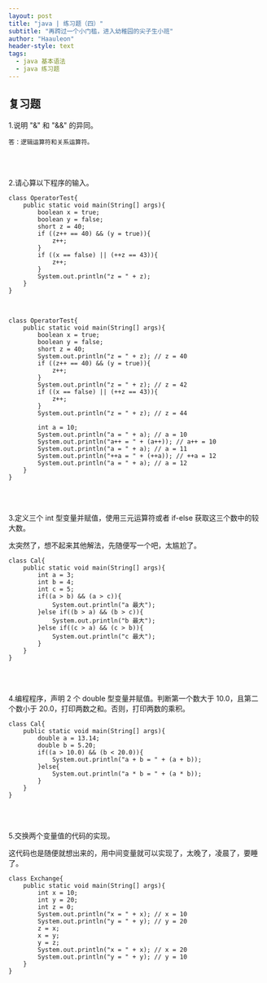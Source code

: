 ```yaml
---
layout: post
title: "java | 练习题（四）"
subtitle: "再跨过一个小门槛，进入幼稚园的尖子生小班"
author: "Haauleon"
header-style: text
tags:
  - java 基本语法
  - java 练习题
---
```




## 复习题
1.说明 "&" 和 "&&" 的异同。     

```
答：逻辑运算符和关系运算符。
```   

<br><br>

2.请心算以下程序的输入。     

```
class OperatorTest{
	public static void main(String[] args){
		boolean x = true;
		boolean y = false;
		short z = 40;
		if ((z++ == 40) && (y = true)){
			z++;
		}
		if ((x == false) || (++z == 43)){
			z++;
		}
		System.out.println("z = " + z);
	}
}
```      

<br>

```
class OperatorTest{
	public static void main(String[] args){
		boolean x = true;
		boolean y = false;
		short z = 40;
		System.out.println("z = " + z); // z = 40
		if ((z++ == 40) && (y = true)){
			z++;
		}
		System.out.println("z = " + z); // z = 42
		if ((x == false) || (++z == 43)){
			z++;
		}
		System.out.println("z = " + z); // z = 44

		int a = 10;
		System.out.println("a = " + a); // a = 10
		System.out.println("a++ = " + (a++)); // a++ = 10
		System.out.println("a = " + a); // a = 11
		System.out.println("++a = " + (++a)); // ++a = 12
		System.out.println("a = " + a); // a = 12
	}
}
```   

<br><br>

3.定义三个 int 型变量并赋值，使用三元运算符或者 if-else 获取这三个数中的较大数。    

太突然了，想不起来其他解法，先随便写一个吧，太尴尬了。           

```
class Cal{
	public static void main(String[] args){
		int a = 3;
		int b = 4;
		int c = 5;
		if((a > b) && (a > c)){
			System.out.println("a 最大");
		}else if((b > a) && (b > c)){
			System.out.println("b 最大");
		}else if((c > a) && (c > b)){
			System.out.println("c 最大");
		}
	}
}
```    

<br><br>

4.编程程序，声明 2 个 double 型变量并赋值。判断第一个数大于 10.0，且第二个数小于 20.0，打印两数之和。否则，打印两数的乘积。     

```
class Cal{
	public static void main(String[] args){
		double a = 13.14;
		double b = 5.20;
		if((a > 10.0) && (b < 20.0)){
			System.out.println("a + b = " + (a + b));
		}else{
			System.out.println("a * b = " + (a * b));
		}
	}
}
```

<br><br>

5.交换两个变量值的代码的实现。     

这代码也是随便就想出来的，用中间变量就可以实现了，太晚了，凌晨了，要睡了。         

```
class Exchange{
	public static void main(String[] args){
		int x = 10;
		int y = 20;
		int z = 0;
		System.out.println("x = " + x); // x = 10
		System.out.println("y = " + y); // y = 20
		z = x;
		x = y;
		y = z;
        System.out.println("x = " + x); // x = 20
		System.out.println("y = " + y); // y = 10
	}
}
```



















